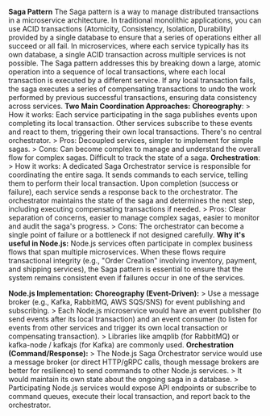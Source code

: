 **Saga Pattern**
The Saga pattern is a way to manage distributed transactions in a microservice architecture. In traditional monolithic applications, you can use ACID transactions (Atomicity, Consistency, Isolation, Durability) provided by a single database to ensure that a series of operations either all succeed or all fail. In microservices, where each service typically has its own database, a single ACID transaction across multiple services is not possible.
The Saga pattern addresses this by breaking down a large, atomic operation into a sequence of local transactions, where each local transaction is executed by a different service. If any local transaction fails, the saga executes a series of compensating transactions to undo the work performed by previous successful transactions, ensuring data consistency across services.
**Two Main Coordination Approaches:**
    **Choreography**:
        > How it works: Each service participating in the saga publishes events upon completing its local transaction. Other services subscribe to these events and react to them, triggering their own local transactions. There's no central orchestrator.
        > Pros: Decoupled services, simpler to implement for simple sagas.
        > Cons: Can become complex to manage and understand the overall flow for complex sagas. Difficult to track the state of a saga.
    **Orchestration**:
        > How it works: A dedicated Saga Orchestrator service is responsible for coordinating the entire saga. It sends commands to each service, telling them to perform their local transaction. Upon completion (success or failure), each service sends a response back to the orchestrator. The orchestrator maintains the state of the saga and determines the next step, including executing compensating transactions if needed.
        > Pros: Clear separation of concerns, easier to manage complex sagas, easier to monitor and audit the saga's progress.
        > Cons: The orchestrator can become a single point of failure or a bottleneck if not designed carefully.
**Why it's useful in Node.js:**
Node.js services often participate in complex business flows that span multiple microservices. When these flows require transactional integrity (e.g., "Order Creation" involving inventory, payment, and shipping services), the Saga pattern is essential to ensure that the system remains consistent even if failures occur in one of the services. 

**Node.js Implementation:**
    **Choreography (Event-Driven):**
        > Use a message broker (e.g., Kafka, RabbitMQ, AWS SQS/SNS) for event publishing and subscribing.
        > Each Node.js microservice would have an event publisher (to send events after its local transaction) and an event consumer (to listen for events from other services and trigger its own local transaction or compensating transaction).
        > Libraries like amqplib (for RabbitMQ) or kafka-node / kafkajs (for Kafka) are commonly used.
    **Orchestration (Command/Response):**
        > The Node.js Saga Orchestrator service would use a message broker (or direct HTTP/gRPC calls, though message brokers are better for resilience) to send commands to other Node.js services.
        > It would maintain its own state about the ongoing saga in a database.
        > Participating Node.js services would expose API endpoints or subscribe to command queues, execute their local transaction, and report back to the orchestrator.